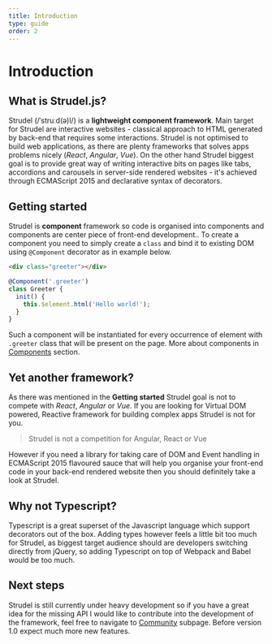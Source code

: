 ```yaml
---
title: Introduction
type: guide
order: 2
---
```


# Introduction

## What is Strudel.js?
Strudel (/ˈstruːd(ə)l/) is a **lightweight component framework**. Main target for Strudel are interactive websites - classical approach to HTML generated by back-end that requires some interactions. Strudel is not optimised to build web applications, as there are plenty frameworks that solves apps problems nicely (*React*, *Angular*, *Vue*). On the other hand Strudel biggest goal is to provide great way of writing interactive bits on pages like tabs, accordions and carousels in server-side rendered websites - it's achieved through ECMAScript 2015 and declarative syntax of decorators.

## Getting started
Strudel is **component** framework so code is organised into components and components are center piece of front-end development.. To create a component you need to simply create a ``class`` and bind it to existing DOM using ``@Component`` decorator as in example below.

```html
<div class="greeter"></div>
```

```js
@Component('.greeter')
class Greeter {
  init() {
    this.$element.html('Hello world!');
  }
}
```
Such a component will be instantiated for every occurrence of element with ``.greeter`` class that will be present on the page. More about components in [Components](http://strudeljs.org/guide/components.html) section.

## Yet another framework?
As there was mentioned in the **Getting started** Strudel goal is not to compete with *React*, *Angular* or *Vue*. If you are looking for Virtual DOM powered, Reactive framework for building complex apps Strudel is not for you. 

<blockquote class="alert">Strudel is not a competition for Angular, React or Vue</blockquote>

However if you need a library for taking care of DOM and Event handling in ECMAScript 2015 flavoured sauce that will help you organise your front-end code in your back-end rendered website then you should definitely take a look at Strudel.

## Why not Typescript?
Typescript is a great superset of the Javascript language which support decorators out of the box. Adding types however feels a little bit too much for Strudel, as biggest target audience should are developers switching directly from jQuery, so adding Typescript on top of Webpack and Babel would be too much.

## Next steps
Strudel is still currently under heavy development so if you have a great idea for the missing API I would like to contribute into the development of the framework, feel free to navigate to [Community](http://strudeljs.org/community/) subpage. Before version 1.0 expect much more new features. 
